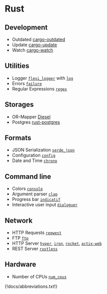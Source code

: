 # Rust

## Development

-   Outdated [cargo-outdated](https://github.com/kbknapp/cargo-outdated)
-   Update [cargo-update](https://github.com/nabijaczleweli/cargo-update)
-   Watch [cargo-watch](https://github.com/passcod/cargo-watch)

## Utilities

-   Logger [`flexi_logger`](https://crates.io/crates/flexi_logger) with [`log`](https://crates.io/crates/log)
-   Errors [`failure`](failure.md)
-   Regular Expressions [`regex`](https://crates.io/crates/regex)

## Storages

-   OR-Mapper [Diesel](diesel.md)
-   Postgres [rust-postgres](https://github.com/sfackler/rust-postgres)

## Formats

-   JSON Serialization [`serde_json`](https://crates.io/crates/serde_json)
-   Configuration [`config`](https://crates.io/crates/config)
-   Date and Time [`chrono`](https://crates.io/crates/chrono)

## Command line

-   Colors [`console`](https://crates.io/crates/console)
-   Argument parser [`clap`](https://crates.io/crates/clap)
-   Progress bar [`indicatif`](https://crates.io/crates/indicatif)
-   Interactive user input [`dialoguer`](https://crates.io/crates/dialoguer)

## Network

-   HTTP Requests [`reqwest`](https://crates.io/crates/reqwest)
-   FTP [`ftp`](https://crates.io/crates/ftp)
-   HTTP Server [`hyper`](https://crates.io/crates/hyper),
    [`iron`](https://crates.io/crates/iron),
    [`rocket`](https://crates.io/crates/rocket),
    [`actix-web`](actix.md)
-   REST Server [`rustless`](https://crates.io/crates/rustless)

## Hardware

-   Number of CPUs [`num_cpus`](https://crates.io/crates/num_cpus)


{!docs/abbreviations.txt!}

